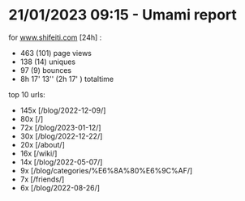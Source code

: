 # 21/01/2023 09:15 - Umami report
for www.shifeiti.com [24h] :

 - 463 (101) page views
 - 138 (14) uniques
 - 97 (9) bounces
 - 8h 17' 13'' (2h 17' ) totaltime


top 10 urls:
 - 145x [/blog/2022-12-09/]
 - 80x [/]
 - 72x [/blog/2023-01-12/]
 - 30x [/blog/2022-12-22/]
 - 20x [/about/]
 - 16x [/wiki/]
 - 14x [/blog/2022-05-07/]
 - 9x [/blog/categories/%E6%8A%80%E6%9C%AF/]
 - 7x [/friends/]
 - 6x [/blog/2022-08-26/]


